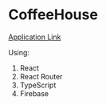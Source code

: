 # CoffeeHouse
[Application Link](https://yaroslavshilov.github.io/CoffeeHouse/)

Using:
1. React
2. React Router
3. TypeScript
4. Firebase
